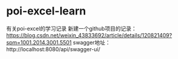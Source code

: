 # poi-excel-learn
有关poi-excel的学习记录
新建一个github项目的记录：https://blog.csdn.net/weixin_43833692/article/details/120821409?spm=1001.2014.3001.5501
swagger地址：http://localhost:8080/api/swagger-ui/